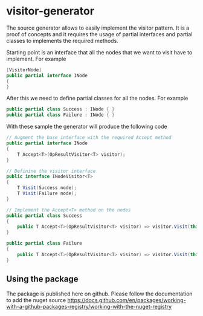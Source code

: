 # visitor-generator

The source generator allows to easily implement the visitor pattern. It is a proof of concepts and it requires the usage of partial interfaces and partial classes to implements the required methods.

Starting point is an interface that all the nodes that we want to visit have to implement. For example

```csharp
[VisitorNode]
public partial interface INode
{
}
```

After this we need to define partial classes for all the nodes. For example 

```csharp
public partial class Success : INode { }
public partial class Failure : INode { }
```

With these sample the generator will produce the following code

```csharp
// Augment the base interface with the required Accept method
public partial interface INode
{
    T Accept<T>(OpResultVisitor<T> visitor);
}

// Definine the visitor interface
public interface INodeVisitor<T>
{
    T Visit(Success node);
    T Visit(Failure node);
}

// Implement the Accept<T> method on the nodes
public partial class Success
{
    public T Accept<T>(OpResultVisitor<T> visitor) => visitor.Visit(this);
}

public partial class Failure
{
    public T Accept<T>(OpResultVisitor<T> visitor) => visitor.Visit(this);
}
```

## Using the package

The package is published here on github. Please follow the documentation to add the nuget source https://docs.github.com/en/packages/working-with-a-github-packages-registry/working-with-the-nuget-registry